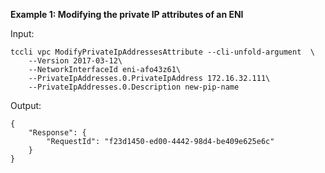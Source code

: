 **Example 1: Modifying the private IP attributes of an ENI**



Input: 

```
tccli vpc ModifyPrivateIpAddressesAttribute --cli-unfold-argument  \
    --Version 2017-03-12\
    --NetworkInterfaceId eni-afo43z61\
    --PrivateIpAddresses.0.PrivateIpAddress 172.16.32.111\
    --PrivateIpAddresses.0.Description new-pip-name
```

Output: 
```
{
    "Response": {
        "RequestId": "f23d1450-ed00-4442-98d4-be409e625e6c"
    }
}
```


